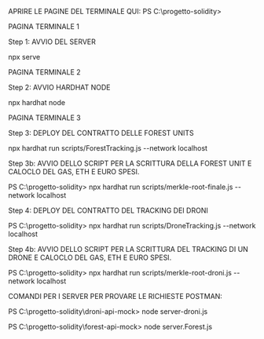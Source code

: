 APRIRE LE PAGINE DEL TERMINALE QUI: PS C:\progetto-solidity>

PAGINA TERMINALE 1

Step 1: AVVIO DEL SERVER

npx serve

PAGINA TERMINALE 2

Step 2: AVVIO HARDHAT NODE

npx hardhat node

PAGINA TERMINALE 3

Step 3: DEPLOY DEL CONTRATTO DELLE FOREST UNITS

npx hardhat run scripts/ForestTracking.js --network localhost

Step 3b: AVVIO DELLO SCRIPT PER LA SCRITTURA DELLA FOREST UNIT E CALOCLO DEL GAS, ETH E EURO SPESI.

PS C:\progetto-solidity> npx hardhat run scripts/merkle-root-finale.js --network localhost

Step 4: DEPLOY DEL CONTRATTO DEL TRACKING DEI DRONI

PS C:\progetto-solidity> npx hardhat run scripts/DroneTracking.js --network localhost

Step 4b: AVVIO DELLO SCRIPT PER LA SCRITTURA DEL TRACKING DI UN DRONE E CALOCLO DEL GAS, ETH E EURO SPESI.

PS C:\progetto-solidity> npx hardhat run scripts/merkle-root-droni.js --network localhost

COMANDI PER I SERVER PER PROVARE LE RICHIESTE POSTMAN:

PS C:\progetto-solidity\droni-api-mock> node server-droni.js

PS C:\progetto-solidity\forest-api-mock> node server.Forest.js
